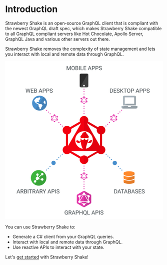 # Introduction

Strawberry Shake is an open-source GraphQL client that is compliant with the newest GraphQL draft spec, which makes Strawberry Shake compatible to all GraphQL compliant servers like Hot Chocolate, Apollo Server, GraphQL Java and various other servers out there.

Strawberry Shake removes the complexity of state management and lets you interact with local and remote data through GraphQL.

![Platform](../../images/platform.png)

You can use Strawberry Shake to:

- Generate a C# client from your GraphQL queries.
- Interact with local and remote data through GraphQL.
- Use reactive APIs to interact with your state.

Let's [get started](/docs/strawberryshake/get-started) with Strawberry Shake!
